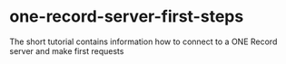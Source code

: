 # one-record-server-first-steps
The short tutorial contains information how to connect to a ONE Record server and make first requests
